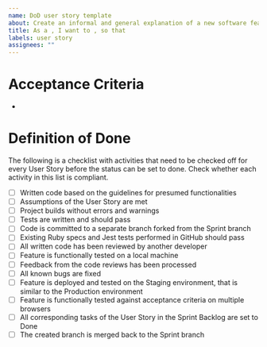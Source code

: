 ```yaml
---
name: DoD user story template
about: Create an informal and general explanation of a new software feature
title: As a , I want to , so that
labels: user story
assignees: ""
---
```


# Acceptance Criteria

-

# Definition of Done

The following is a checklist with activities that need to be checked off for every User Story before the status can be set to done. Check whether each activity in this list is compliant.

- [ ] Written code based on the guidelines for presumed functionalities
- [ ] Assumptions of the User Story are met
- [ ] Project builds without errors and warnings
- [ ] Tests are written and should pass
- [ ] Code is committed to a separate branch forked from the Sprint branch
- [ ] Existing Ruby specs and Jest tests performed in GitHub should pass
- [ ] All written code has been reviewed by another developer
- [ ] Feature is functionally tested on a local machine
- [ ] Feedback from the code reviews has been processed
- [ ] All known bugs are fixed
- [ ] Feature is deployed and tested on the Staging environment, that is similar to the Production environment
- [ ] Feature is functionally tested against acceptance criteria on multiple browsers
- [ ] All corresponding tasks of the User Story in the Sprint Backlog are set to Done
- [ ] The created branch is merged back to the Sprint branch
